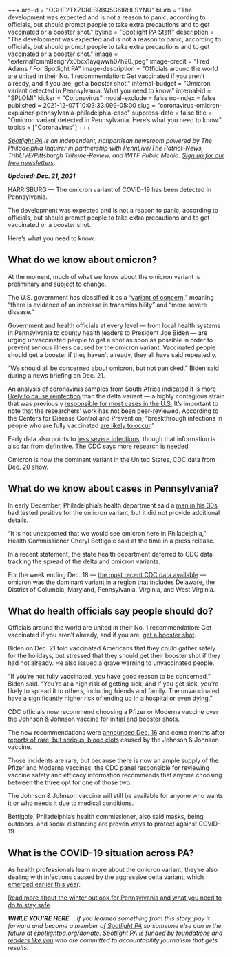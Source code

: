 +++
arc-id = "OGHF2TXZDREBRBQ5G6IRHLSYNU"
blurb = "The development was expected and is not a reason to panic, according to officials, but should prompt people to take extra precautions and to get vaccinated or a booster shot."
byline = "Spotlight PA Staff"
description = "The development was expected and is not a reason to panic, according to officials, but should prompt people to take extra precautions and to get vaccinated or a booster shot."
image = "external/cmm8engr7x0bcx1ayqwwh07h20.jpeg"
image-credit = "Fred Adams / For Spotlight PA"
image-description = "Officials around the world are united in their No. 1 recommendation: Get vaccinated if you aren’t already, and if you are, get a booster shot."
internal-budget = "Omicron variant detected in Pennsylvania. What you need to know."
internal-id = "SPLOMI"
kicker = "Coronavirus"
modal-exclude = false
no-index = false
published = 2021-12-07T10:03:33.099-05:00
slug = "coronavirus-omicron-explainer-pennsylvania-philadelphia-case"
suppress-date = false
title = "Omicron variant detected in Pennsylvania. Here’s what you need to know."
topics = ["Coronavirus"]
+++

<a href="https://www.spotlightpa.org/"><i>Spotlight PA</i></a><i> is an independent, nonpartisan newsroom powered by The Philadelphia Inquirer in partnership with PennLive/The Patriot-News, TribLIVE/Pittsburgh Tribune-Review, and WITF Public Media. </i><a href="https://www.spotlightpa.org/newsletters"><i>Sign up for our free newsletters</i></a><i>.</i>

<i><b>Updated: Dec. 21, 2021</b></i>

HARRISBURG — The omicron variant of COVID-19 has been detected in Pennsylvania.

The development was expected and is not a reason to panic, according to officials, but should prompt people to take extra precautions and to get vaccinated or a booster shot.

Here’s what you need to know:

<script src="https://www.spotlightpa.org/embed.js" async></script><div data-spl-embed-version="1" data-spl-src="https://www.spotlightpa.org/embeds/newsletter/"></div>

## What do we know about omicron?

At the moment, much of what we know about the omicron variant is preliminary and subject to change.

The U.S. government has classified it as a “<a href="https://web.archive.org/20211206193726/https://www.cdc.gov/coronavirus/2019-ncov/variants/variant-classifications.html?CDC_AA_refVal=https%3A%2F%2Fwww.cdc.gov%2Fcoronavirus%2F2019-ncov%2Fvariants%2Fvariant-info.html#anchor_1632154493691">variant of concern</a>,” meaning “there is evidence of an increase in transmissibility” and “more severe disease.”

Government and health officials at every level — from local health systems in Pennsylvania to county health leaders to President Joe Biden — are urging unvaccinated people to get a shot as soon as possible in order to prevent serious illness caused by the omicron variant. Vaccinated people should get a booster if they haven’t already, they all have said repeatedly.

“We should all be concerned about omicron, but not panicked,” Biden said during a news briefing on Dec. 21.

An analysis of coronavirus samples from South Africa indicated it is <a href="https://www.washingtonpost.com/world/2021/12/03/omicron-covid-variant-delta-reinfection/">more likely to cause reinfection</a> than the delta variant — a highly contagious strain that was previously <a href="https://web.archive.org/20211201000742/https://covid.cdc.gov/covid-data-tracker/#variant-proportions">responsible for most cases in the U.S.</a> It’s important to note that the researchers’ work has not been peer-reviewed. According to the Centers for Disease Control and Prevention, “breakthrough infections in people who are fully vaccinated <a href="https://web.archive.org/20211205004943/https://www.cdc.gov/coronavirus/2019-ncov/variants/omicron-variant.html">are likely to occur</a>.”

Early data also points to <a href="https://web.archive.org/20211205004406/https://www.statnews.com/2021/12/04/omicron-covid19-south-africa-data/">less severe infections</a>, though that information is also far from definitive. The CDC says more research is needed.

Omicron is now the dominant variant in the United States, CDC data from Dec. 20 show.

## What do we know about cases in Pennsylvania?

In early December, Philadelphia’s health department said a <a href="https://web.archive.org/20211203205303/https://www.phila.gov/2021-12-03-first-case-of-covid-19-omicron-variant-identified-in-philadelphia-resident/">man in his 30s</a> had tested positive for the omicron variant, but it did not provide additional details.

“It is not unexpected that we would see omicron here in Philadelphia,” Health Commissioner Cheryl Bettigole said at the time in a press release.

In a recent statement, the state health department deferred to CDC data tracking the spread of the delta and omicron variants.

For the week ending Dec. 18 — <a href="https://web.archive.org/20211201000742/https://covid.cdc.gov/covid-data-tracker/#variant-proportions">the most recent CDC data available</a> — omicron was the dominant variant in a region that includes Delaware, the District of Columbia, Maryland, Pennsylvania, Virginia, and West Virginia.

## What do health officials say people should do?

Officials around the world are united in their No. 1 recommendation: Get vaccinated if you aren’t already, and if you are, <a href="https://www.spotlightpa.org/news/2021/10/pa-where-to-get-covid-booster-shot/">get a booster shot</a>.

Biden on Dec. 21 told vaccinated Americans that they could gather safely for the holidays, but stressed that they should get their booster shot if they had not already. He also issued a grave warning to unvaccinated people.

“If you’re not fully vaccinated, you have good reason to be concerned,” Biden said. “You’re at a high risk of getting sick, and if you get sick, you’re likely to spread it to others, including friends and family. The unvaccinated have a significantly higher risk of ending up in a hospital or even dying.”

CDC officials now recommend choosing a Pfizer or Moderna vaccine over the Johnson &amp; Johnson vaccine for initial and booster shots.

The new recommendations were <a href="https://web.archive.org/20211217010143/https://www.cdc.gov/media/releases/2021/s1216-covid-19-vaccines.html">announced Dec. 16</a> and come months after <a href="https://www.spotlightpa.org/news/2021/10/pa-where-to-get-covid-booster-shot/">reports of rare, but serious, blood clots</a> caused by the Johnson &amp; Johnson vaccine.

<script src="https://www.spotlightpa.org/embed.js" async></script><div data-spl-embed-version="1" data-spl-src="https://www.spotlightpa.org/embeds/donate/?eyebrow_text=SUPPORT%20SPOTLIGHT%20PA&cta_text=YES%2C%20TRIPLE%20MY%20GIFT&teaser_text=Support%20Spotlight%20PA's%20vital%20investigative%20journalism%20for%20Pennsylvania%20and%20for%20a%20limited%20time%2C%20all%20gifts%20will%20be%20TRIPLED."></div>

Those incidents are rare, but because there is now an ample supply of the Pfizer and Moderna vaccines, the CDC panel responsible for reviewing vaccine safety and efficacy information recommends that anyone choosing between the three opt for one of those two.

The Johnson &amp; Johnson vaccine will still be available for anyone who wants it or who needs it due to medical conditions.

Bettigole, Philadelphia’s health commissioner, also said masks, being outdoors, and social distancing are proven ways to protect against COVID-19.

## What is the COVID-19 situation across PA?

As health professionals learn more about the omicron variant, they’re also dealing with infections caused by the aggressive delta variant, which <a href="https://www.spotlightpa.org/news/2021/08/pennsylvania-covid-delta-variant-masks-booster-shots-explainer/">emerged earlier this year</a>.

<a href="https://www.spotlightpa.org/news/2021/12/pa-covid19-cdc-holiday-guide-vaccines/">Read more about the winter outlook for Pennsylvania and what you need to do to stay safe</a>.

<i><b>WHILE YOU’RE HERE...</b></i><i> If you learned something from this story, pay it forward and become a member of </i><a href="https://www.spotlightpa.org/"><i>Spotlight PA</i></a><i> so someone else can in the future at </i><a href="https://www.spotlightpa.org/donate"><i>spotlightpa.org/donate</i></a><i>. Spotlight PA is funded by</i><a href="https://www.spotlightpa.org/support"><i> foundations</i></a><i> </i><a href="https://www.spotlightpa.org/support"><i>and readers like you</i></a><i> who are committed to accountability journalism that gets results.</i>
